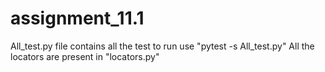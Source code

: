 # assignment_11.1
All_test.py file contains all the test to run use  "pytest -s All_test.py"
All the locators are present in "locators.py"
